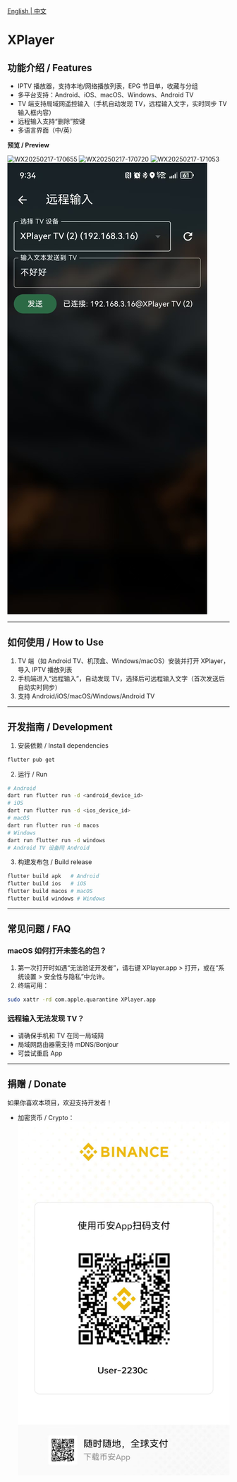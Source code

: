 [English | 中文](README_EN.md)

# XPlayer

## 功能介绍 / Features

- IPTV 播放器，支持本地/网络播放列表，EPG 节目单，收藏与分组
- 多平台支持：Android、iOS、macOS、Windows、Android TV
- TV 端支持局域网遥控输入（手机自动发现 TV，远程输入文字，实时同步 TV 输入框内容）
- 远程输入支持“删除”按键
- 多语言界面（中/英）

**预览 / Preview**

![WX20250217-170655](https://github.com/user-attachments/assets/fe341b2a-66f7-42b6-b3d0-6ece3dd47203)
![WX20250217-170720](https://github.com/user-attachments/assets/8632dff6-dc7a-4717-99ca-a39e9efddd04)
![WX20250217-171053](https://github.com/user-attachments/assets/a14b1e50-65b9-45a1-b495-ada3983b01e9)
![remotecontrol](assets/preview/remote-control.jpg)

---

## 如何使用 / How to Use

1. TV 端（如 Android TV、机顶盒、Windows/macOS）安装并打开 XPlayer，导入 IPTV 播放列表
2. 手机端进入“远程输入”，自动发现 TV，选择后可远程输入文字（首次发送后自动实时同步）
3. 支持 Android/iOS/macOS/Windows/Android TV

---

## 开发指南 / Development

1. 安装依赖 / Install dependencies

```sh
flutter pub get
```

2. 运行 / Run

```sh
# Android
dart run flutter run -d <android_device_id>
# iOS
dart run flutter run -d <ios_device_id>
# macOS
dart run flutter run -d macos
# Windows
dart run flutter run -d windows
# Android TV 设备同 Android
```

3. 构建发布包 / Build release

```sh
flutter build apk   # Android
flutter build ios   # iOS
flutter build macos # macOS
flutter build windows # Windows
```

---

## 常见问题 / FAQ

### macOS 如何打开未签名的包？

1. 第一次打开时如遇“无法验证开发者”，请右键 XPlayer.app > 打开，或在“系统设置 > 安全性与隐私”中允许。
2. 终端可用：

```sh
sudo xattr -rd com.apple.quarantine XPlayer.app
```

### 远程输入无法发现 TV？

- 请确保手机和 TV 在同一局域网
- 局域网路由器需支持 mDNS/Bonjour
- 可尝试重启 App

---

## 捐赠 / Donate

如果你喜欢本项目，欢迎支持开发者！

- 加密货币 / Crypto： ![Binance](assets/binance.jpg)
